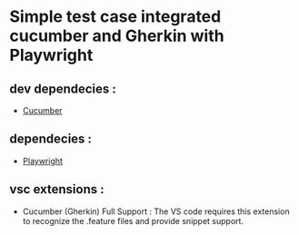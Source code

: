 # Simple test case integrated cucumber and Gherkin with Playwright

## dev dependecies : 
  <ul>
  <li><a href="https://cucumber.io/" target="_blank">Cucumber</a></li>
  </ul>
  
  ## dependecies : 
  <ul>
  <li><a href="https://playwright.dev/" target="_blank">Playwright</a></li>
  </ul>
  
## vsc extensions :
  <ul>
  <li>Cucumber (Gherkin) Full Support : The VS code requires this extension to recognize the .feature files and provide snippet support.</li>
  </ul>
